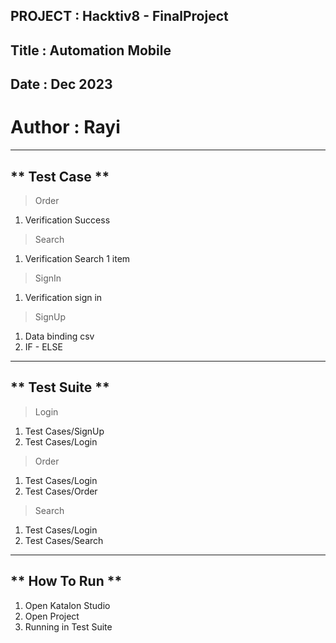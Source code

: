 
PROJECT : Hacktiv8 - FinalProject
-----------------------------------------------------
Title : Automation Mobile
-----------------------------------------------------
Date : Dec 2023
-----------------------------------------------------
Author : Rayi
=====================================================
-----------------------------------------------------
** Test Case **
-----------------------------------------------------
> Order
1. Verification Success
   
> Search
1. Verification Search 1 item
   
> SignIn
1. Verification sign in

> SignUp
1. Data binding csv
2. IF - ELSE

-----------------------------------------------------

** Test Suite **
-----------------------------------------------------
> Login
1. Test Cases/SignUp
2. Test Cases/Login

> Order
1. Test Cases/Login
2. Test Cases/Order

> Search
1. Test Cases/Login
2. Test Cases/Search

-----------------------------------------------------

** How To Run **
-----------------------------------------------------
1. Open Katalon Studio
2. Open Project
3. Running in Test Suite
